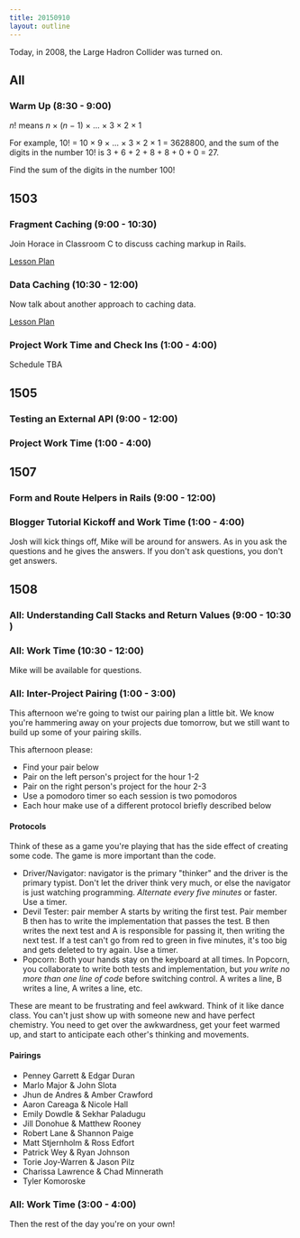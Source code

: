 ```yaml
---
title: 20150910
layout: outline
---
```


Today, in 2008, the Large Hadron Collider was turned on.

## All

### Warm Up (8:30 - 9:00)

*n*! means *n* × (*n* − 1) × ... × 3 × 2 × 1

For example, 10! = 10 × 9 × ... × 3 × 2 × 1 = 3628800,
and the sum of the digits in the number 10! is 3 + 6 + 2 + 8 + 8 + 0 + 0 = 27.

Find the sum of the digits in the number 100!

## 1503

### Fragment Caching (9:00 - 10:30)

Join Horace in Classroom C to discuss caching markup in Rails.

[Lesson Plan](https://github.com/turingschool/lesson_plans/blob/master/ruby_04-apis_and_scalability/key_based_caching.markdown)

### Data Caching (10:30 - 12:00)

Now talk about another approach to caching data.

[Lesson Plan](https://github.com/turingschool/lesson_plans/blob/master/ruby_04-apis_and_scalability/caching_data.markdown)

### Project Work Time and Check Ins (1:00 - 4:00)

Schedule TBA


## 1505

### Testing an External API (9:00 - 12:00)

### Project Work Time (1:00 - 4:00)


## 1507

### Form and Route Helpers in Rails (9:00 - 12:00)

### Blogger Tutorial Kickoff and Work Time (1:00 - 4:00)

Josh will kick things off, Mike will be around for answers.
As in you ask the questions and he gives the answers. If you don't ask
questions, you don't get answers.


## 1508

### All: Understanding Call Stacks and Return Values (9:00 - 10:30 )

### All: Work Time (10:30 - 12:00)

Mike will be available for questions.

### All: Inter-Project Pairing (1:00 - 3:00)

This afternoon we're going to twist our pairing plan a little bit. We know
you're hammering away on your projects due tomorrow, but we still want to build
up some of your pairing skills.

This afternoon please:

* Find your pair below
* Pair on the left person's project for the hour 1-2
* Pair on the right person's project for the hour 2-3
* Use a pomodoro timer so each session is two pomodoros
* Each hour make use of a different protocol briefly described below

#### Protocols

Think of these as a game you're playing that has the side effect of creating some
code. The game is more important than the code.

* Driver/Navigator: navigator is the primary "thinker" and the driver is the
primary typist. Don't let the driver think very much, or else the navigator is
just watching programming. *Alternate every five minutes* or faster. Use a timer.
* Devil Tester: pair member A starts by writing the first test. Pair member B then
has to write the implementation that passes the test. B then writes the next test
and A is responsible for passing it, then writing the next test. If a test can't
go from red to green in five minutes, it's too big and gets deleted to try again.
Use a timer.
* Popcorn: Both your hands stay on the keyboard at all times. In Popcorn, you
collaborate to write both tests and implementation, but *you write no more than
one line of code* before switching control. A writes a line, B writes a line, A
writes a line, etc.

These are meant to be frustrating and feel awkward. Think of it like dance class.
You can't just show up with someone new and have perfect chemistry. You need to
get over the awkwardness, get your feet warmed up, and start to anticipate each
other's thinking and movements.

#### Pairings

* Penney Garrett & Edgar Duran
* Marlo Major & John Slota
* Jhun de Andres & Amber Crawford
* Aaron Careaga & Nicole Hall
* Emily Dowdle & Sekhar Paladugu
* Jill Donohue & Matthew Rooney
* Robert Lane & Shannon Paige
* Matt Stjernholm & Ross Edfort
* Patrick Wey & Ryan Johnson
* Torie Joy-Warren & Jason Pilz
* Charissa Lawrence & Chad Minnerath
* Tyler Komoroske

### All: Work Time (3:00 - 4:00)

Then the rest of the day you're on your own!
